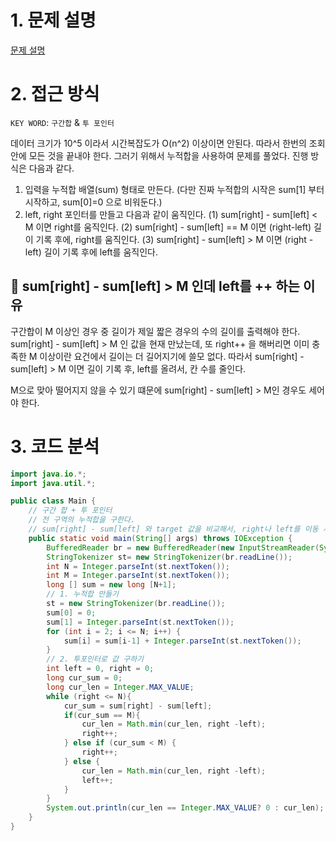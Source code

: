 # 1. 문제 설명 

[문제 설명](https://www.acmicpc.net/problem/1806)

# 2. 접근 방식

`KEY WORD`: `구간합` & `투 포인터`

데이터 크기가 10^5 이라서 시간복잡도가 O(n^2) 이상이면 안된다. 따라서 한번의 조회안에 모든 것을 끝내야 한다. 그러기 위해서 누적합을 사용하여 문제를 풀었다. 진행 방식은 다음과 같다. 

1. 입력을 누적합 배열(sum) 형태로 만든다. (다만 진짜 누적합의 시작은 sum[1] 부터 시작하고, sum[0]=0 으로 비워둔다.)
2. left, right 포인터를 만들고 다음과 같이 움직인다.
   (1) sum[right] - sum[left] < M 이면 right를 움직인다. 
   (2) sum[right] - sum[left] == M 이면 (right-left) 길이 기록 후에, right를 움직인다.
   (3) sum[right] - sum[left] > M 이면 (right - left) 길이 기록 후에 left를 움직인다. 

## 🤔 sum[right] - sum[left] > M 인데 left를 ++ 하는 이유

구간합이 M 이상인 경우 중 길이가 제일 짧은 경우의 수의 길이를 출력해야 한다.  sum[right] - sum[left] > M 인 값을 현재 만났는데, 또 right++ 을 해버리면 이미 충족한 M 이상이란 요건에서 길이는 더 길어지기에 쓸모 없다. 
따라서  sum[right] - sum[left] > M 이면 길이 기록 후, left를 올려서, 칸 수를 줄인다. 

M으로 맞아 떨어지지 않을 수 있기 떄문에  sum[right] - sum[left] > M인 경우도 세어야 한다. 

# 3. 코드 분석

```java
import java.io.*;
import java.util.*;

public class Main {
    // 구간 합 + 투 포인터
    // 전 구역의 누적합을 구한다.
    // sum[right] - sum[left] 와 target 값을 비교해서, right나 left를 이동 시킨다.
    public static void main(String[] args) throws IOException {
        BufferedReader br = new BufferedReader(new InputStreamReader(System.in));
        StringTokenizer st= new StringTokenizer(br.readLine());
        int N = Integer.parseInt(st.nextToken());
        int M = Integer.parseInt(st.nextToken());
        long [] sum = new long [N+1];
        // 1. 누적합 만들기
        st = new StringTokenizer(br.readLine());
        sum[0] = 0;
        sum[1] = Integer.parseInt(st.nextToken());
        for (int i = 2; i <= N; i++) {
            sum[i] = sum[i-1] + Integer.parseInt(st.nextToken());
        }
        // 2. 투포인터로 값 구하기
        int left = 0, right = 0;
        long cur_sum = 0;
        long cur_len = Integer.MAX_VALUE;
        while (right <= N){
            cur_sum = sum[right] - sum[left];
            if(cur_sum == M){
                cur_len = Math.min(cur_len, right -left);
                right++;
            } else if (cur_sum < M) {
                right++;
            } else {
                cur_len = Math.min(cur_len, right -left);
                left++;
            }
        }
        System.out.println(cur_len == Integer.MAX_VALUE? 0 : cur_len);
    }
}
```

